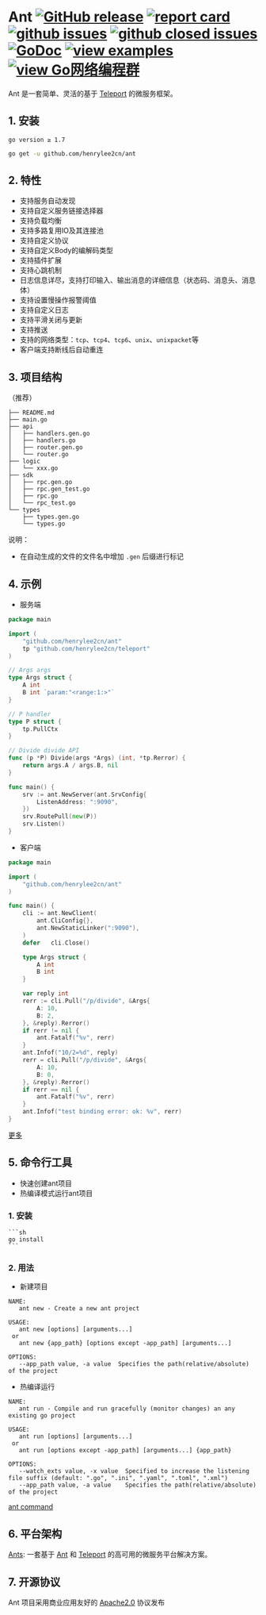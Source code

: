 # Ant [![GitHub release](https://img.shields.io/github/release/henrylee2cn/ant.svg?style=flat-square)](https://github.com/henrylee2cn/ant/releases) [![report card](https://goreportcard.com/badge/github.com/henrylee2cn/ant?style=flat-square)](http://goreportcard.com/report/henrylee2cn/ant) [![github issues](https://img.shields.io/github/issues/henrylee2cn/ant.svg?style=flat-square)](https://github.com/henrylee2cn/ant/issues?q=is%3Aopen+is%3Aissue) [![github closed issues](https://img.shields.io/github/issues-closed-raw/henrylee2cn/ant.svg?style=flat-square)](https://github.com/henrylee2cn/ant/issues?q=is%3Aissue+is%3Aclosed) [![GoDoc](https://img.shields.io/badge/godoc-reference-blue.svg?style=flat-square)](http://godoc.org/github.com/henrylee2cn/ant) [![view examples](https://img.shields.io/badge/learn%20by-examples-00BCD4.svg?style=flat-square)](https://github.com/henrylee2cn/ant/tree/master/samples) [![view Go网络编程群](https://img.shields.io/badge/官方QQ群-Go网络编程(42730308)-27a5ea.svg?style=flat-square)](http://jq.qq.com/?_wv=1027&k=fzi4p1)


Ant 是一套简单、灵活的基于 [Teleport](https://github.com/henrylee2cn/teleport) 的微服务框架。


## 1. 安装

```
go version ≥ 1.7
```

```sh
go get -u github.com/henrylee2cn/ant
```

## 2. 特性

- 支持服务自动发现
- 支持自定义服务链接选择器
- 支持负载均衡
- 支持多路复用IO及其连接池
- 支持自定义协议
- 支持自定义Body的编解码类型
- 支持插件扩展
- 支持心跳机制
- 日志信息详尽，支持打印输入、输出消息的详细信息（状态码、消息头、消息体）
- 支持设置慢操作报警阈值
- 支持自定义日志
- 支持平滑关闭与更新
- 支持推送
- 支持的网络类型：`tcp`、`tcp4`、`tcp6`、`unix`、`unixpacket`等
- 客户端支持断线后自动重连

## 3. 项目结构

（推荐）

```
├── README.md
├── main.go
├── api
│   ├── handlers.gen.go
│   ├── handlers.go
│   ├── router.gen.go
│   └── router.go
├── logic
│   └── xxx.go
├── sdk
│   ├── rpc.gen.go
│   ├── rpc.gen_test.go
│   ├── rpc.go
│   └── rpc_test.go
└── types
    ├── types.gen.go
    └── types.go
```

说明：

- 在自动生成的文件的文件名中增加 `.gen` 后缀进行标记

## 4. 示例

- 服务端

```go
package main

import (
	"github.com/henrylee2cn/ant"
	tp "github.com/henrylee2cn/teleport"
)

// Args args
type Args struct {
	A int
	B int `param:"<range:1:>"`
}

// P handler
type P struct {
	tp.PullCtx
}

// Divide divide API
func (p *P) Divide(args *Args) (int, *tp.Rerror) {
	return args.A / args.B, nil
}

func main() {
	srv := ant.NewServer(ant.SrvConfig{
		ListenAddress: ":9090",
	})
	srv.RoutePull(new(P))
	srv.Listen()
}
```

- 客户端

```go
package main

import (
	"github.com/henrylee2cn/ant"
)

func main() {
	cli := ant.NewClient(
		ant.CliConfig{},
		ant.NewStaticLinker(":9090"),
	)
	defer	cli.Close()

	type Args struct {
		A int
		B int
	}

	var reply int
	rerr := cli.Pull("/p/divide", &Args{
		A: 10,
		B: 2,
	}, &reply).Rerror()
	if rerr != nil {
		ant.Fatalf("%v", rerr)
	}
	ant.Infof("10/2=%d", reply)
	rerr = cli.Pull("/p/divide", &Args{
		A: 10,
		B: 0,
	}, &reply).Rerror()
	if rerr == nil {
		ant.Fatalf("%v", rerr)
	}
	ant.Infof("test binding error: ok: %v", rerr)
}
```

[更多](https://github.com/henrylee2cn/ant/tree/master/samples)


## 5. 命令行工具

- 快速创建ant项目
- 热编译模式运行ant项目

### 1. 安装

	```sh
	go install
	```

### 2. 用法

- 新建项目

```
NAME:
   ant new - Create a new ant project

USAGE:
   ant new [options] [arguments...]
 or
   ant new {app_path} [options except -app_path] [arguments...]

OPTIONS:
   --app_path value, -a value  Specifies the path(relative/absolute) of the project
```

- 热编译运行

```
NAME:
   ant run - Compile and run gracefully (monitor changes) an any existing go project

USAGE:
   ant run [options] [arguments...]
 or
   ant run [options except -app_path] [arguments...] {app_path}

OPTIONS:
   --watch_exts value, -x value  Specified to increase the listening file suffix (default: ".go", ".ini", ".yaml", ".toml", ".xml")
   --app_path value, -a value    Specifies the path(relative/absolute) of the project
```

[ant command](https://github.com/henrylee2cn/ant/tree/master/cmd/ant)

## 6. 平台架构

[Ants](https://github.com/xiaoenai/ants): 一套基于 [Ant](https://github.com/henrylee2cn/ant) 和 [Teleport](https://github.com/henrylee2cn/teleport) 的高可用的微服务平台解决方案。

## 7. 开源协议

Ant 项目采用商业应用友好的 [Apache2.0](https://github.com/henrylee2cn/ant/raw/master/LICENSE) 协议发布

